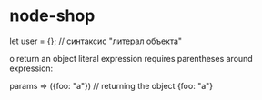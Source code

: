 # node-shop
let user = {};  // синтаксис "литерал объекта"

o return an object literal expression requires parentheses around expression:

params => ({foo: "a"}) // returning the object {foo: "a"}
